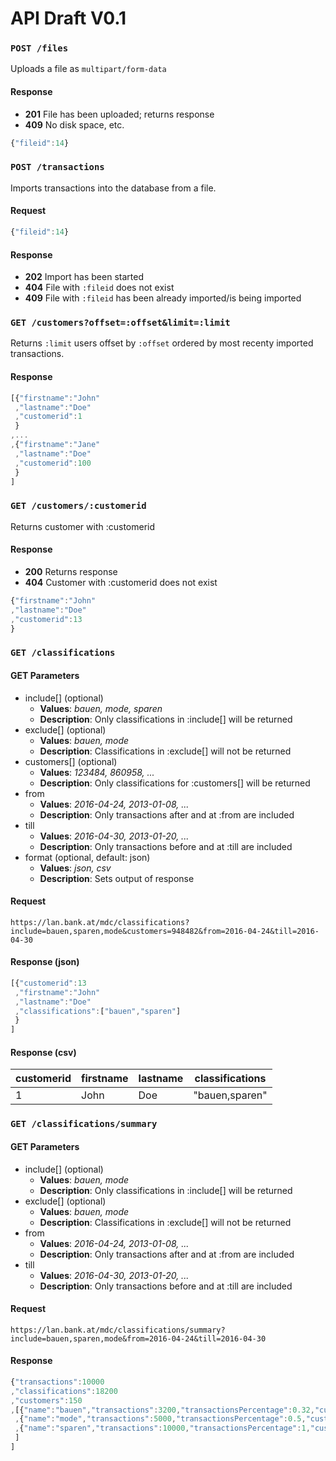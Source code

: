 # API Draft V0.1

### ```POST /files```

Uploads a file as ```multipart/form-data```

#### Response

+ **201** File has been uploaded; returns response
+ **409** No disk space, etc.

```javascript
{"fileid":14}
```

### ```POST /transactions```

Imports transactions into the database from a file.

#### Request

```javascript
{"fileid":14}
```

#### Response

+ **202** Import has been started
+ **404** File with ```:fileid``` does not exist
+ **409** File with ```:fileid``` has been already imported/is being imported

### ```GET /customers?offset=:offset&limit=:limit```

Returns ```:limit``` users offset by ```:offset``` ordered by most recenty imported transactions.

#### Response

```javascript
[{"firstname":"John"
 ,"lastname":"Doe"
 ,"customerid":1
 }
,...
,{"firstname":"Jane"
 ,"lastname":"Doe"
 ,"customerid":100
 }
]
```

### ```GET /customers/:customerid```

Returns customer with :customerid

#### Response

+ **200** Returns response
+ **404** Customer with :customerid does not exist

```javascript
{"firstname":"John"
,"lastname":"Doe"
,"customerid":13
}
```

### ```GET /classifications```

#### GET Parameters

+ include[] (optional)
	- **Values**: *bauen, mode, sparen*
	- **Description**: Only classifications in :include[] will be returned
+ exclude[] (optional)
	- **Values**: *bauen, mode*
	- **Description**: Classifications in :exclude[] will not be returned
+ customers[] (optional)
	- **Values**: *123484, 860958, ...*
	- **Description**: Only classifications for :customers[] will be returned
+ from
	- **Values**: *2016-04-24, 2013-01-08, ...*
	- **Description**: Only transactions after and at :from are included
+ till
	- **Values**: *2016-04-30, 2013-01-20, ...*
	- **Description**: Only transactions before and at :till are included
+ format (optional, default: json)
	- **Values**: *json, csv*
	- **Description**: Sets output of response

#### Request

```https://lan.bank.at/mdc/classifications?include=bauen,sparen,mode&customers=948482&from=2016-04-24&till=2016-04-30```

#### Response (json)

```javascript
[{"customerid":13
 ,"firstname":"John"
 ,"lastname":"Doe"
 ,"classifications":["bauen","sparen"]
 }
]
```

#### Response (csv)

|customerid|firstname|lastname|classifications|
|----------|---------|--------|---------------|
|1         |John     |Doe     |"bauen,sparen" |


### ```GET /classifications/summary```

#### GET Parameters

+ include[] (optional)
	- **Values**: *bauen, mode*
	- **Description**: Only classifications in :include[] will be returned
+ exclude[] (optional)
	- **Values**: *bauen, mode*
	- **Description**: Classifications in :exclude[] will not be returned
+ from
	- **Values**: *2016-04-24, 2013-01-08, ...*
	- **Description**: Only transactions after and at :from are included
+ till
	- **Values**: *2016-04-30, 2013-01-20, ...*
	- **Description**: Only transactions before and at :till are included

#### Request

```https://lan.bank.at/mdc/classifications/summary?include=bauen,sparen,mode&from=2016-04-24&till=2016-04-30```

#### Response

```javascript
{"transactions":10000
,"classifications":18200
,"customers":150
,[{"name":"bauen","transactions":3200,"transactionsPercentage":0.32,"customers":54,"customersPercentage":0.36}
 ,{"name":"mode","transactions":5000,"transactionsPercentage":0.5,"customers":109,"customersPercentage":0.73}
 ,{"name":"sparen","transactions":10000,"transactionsPercentage":1,"customers":67,"customersPercentage":0.45}
 ]
]
```